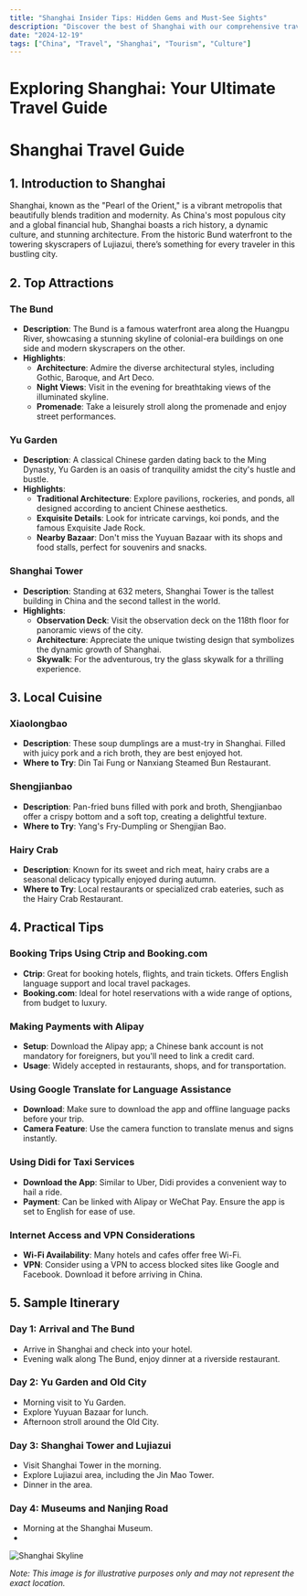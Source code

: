 ```yaml
---
title: "Shanghai Insider Tips: Hidden Gems and Must-See Sights"
description: "Discover the best of Shanghai with our comprehensive travel guide. Explore top attractions, savor local cuisine, and get insider tips for an unforgettable Chinese adventure."
date: "2024-12-19"
tags: ["China", "Travel", "Shanghai", "Tourism", "Culture"]
---
```


# Exploring Shanghai: Your Ultimate Travel Guide

# Shanghai Travel Guide

## 1. Introduction to Shanghai
Shanghai, known as the "Pearl of the Orient," is a vibrant metropolis that beautifully blends tradition and modernity. As China's most populous city and a global financial hub, Shanghai boasts a rich history, a dynamic culture, and stunning architecture. From the historic Bund waterfront to the towering skyscrapers of Lujiazui, there’s something for every traveler in this bustling city.

## 2. Top Attractions

### The Bund
- **Description**: The Bund is a famous waterfront area along the Huangpu River, showcasing a stunning skyline of colonial-era buildings on one side and modern skyscrapers on the other.
- **Highlights**:
  - **Architecture**: Admire the diverse architectural styles, including Gothic, Baroque, and Art Deco.
  - **Night Views**: Visit in the evening for breathtaking views of the illuminated skyline.
  - **Promenade**: Take a leisurely stroll along the promenade and enjoy street performances.

### Yu Garden
- **Description**: A classical Chinese garden dating back to the Ming Dynasty, Yu Garden is an oasis of tranquility amidst the city's hustle and bustle.
- **Highlights**:
  - **Traditional Architecture**: Explore pavilions, rockeries, and ponds, all designed according to ancient Chinese aesthetics.
  - **Exquisite Details**: Look for intricate carvings, koi ponds, and the famous Exquisite Jade Rock.
  - **Nearby Bazaar**: Don't miss the Yuyuan Bazaar with its shops and food stalls, perfect for souvenirs and snacks.

### Shanghai Tower
- **Description**: Standing at 632 meters, Shanghai Tower is the tallest building in China and the second tallest in the world.
- **Highlights**:
  - **Observation Deck**: Visit the observation deck on the 118th floor for panoramic views of the city.
  - **Architecture**: Appreciate the unique twisting design that symbolizes the dynamic growth of Shanghai.
  - **Skywalk**: For the adventurous, try the glass skywalk for a thrilling experience.

## 3. Local Cuisine

### Xiaolongbao
- **Description**: These soup dumplings are a must-try in Shanghai. Filled with juicy pork and a rich broth, they are best enjoyed hot.
- **Where to Try**: Din Tai Fung or Nanxiang Steamed Bun Restaurant.

### Shengjianbao
- **Description**: Pan-fried buns filled with pork and broth, Shengjianbao offer a crispy bottom and a soft top, creating a delightful texture.
- **Where to Try**: Yang's Fry-Dumpling or Shengjian Bao.

### Hairy Crab
- **Description**: Known for its sweet and rich meat, hairy crabs are a seasonal delicacy typically enjoyed during autumn.
- **Where to Try**: Local restaurants or specialized crab eateries, such as the Hairy Crab Restaurant.

## 4. Practical Tips

### Booking Trips Using Ctrip and Booking.com
- **Ctrip**: Great for booking hotels, flights, and train tickets. Offers English language support and local travel packages.
- **Booking.com**: Ideal for hotel reservations with a wide range of options, from budget to luxury.

### Making Payments with Alipay
- **Setup**: Download the Alipay app; a Chinese bank account is not mandatory for foreigners, but you'll need to link a credit card.
- **Usage**: Widely accepted in restaurants, shops, and for transportation.

### Using Google Translate for Language Assistance
- **Download**: Make sure to download the app and offline language packs before your trip.
- **Camera Feature**: Use the camera function to translate menus and signs instantly.

### Using Didi for Taxi Services
- **Download the App**: Similar to Uber, Didi provides a convenient way to hail a ride.
- **Payment**: Can be linked with Alipay or WeChat Pay. Ensure the app is set to English for ease of use.

### Internet Access and VPN Considerations
- **Wi-Fi Availability**: Many hotels and cafes offer free Wi-Fi.
- **VPN**: Consider using a VPN to access blocked sites like Google and Facebook. Download it before arriving in China.

## 5. Sample Itinerary

### Day 1: Arrival and The Bund
- Arrive in Shanghai and check into your hotel.
- Evening walk along The Bund, enjoy dinner at a riverside restaurant.

### Day 2: Yu Garden and Old City
- Morning visit to Yu Garden.
- Explore Yuyuan Bazaar for lunch.
- Afternoon stroll around the Old City.

### Day 3: Shanghai Tower and Lujiazui
- Visit Shanghai Tower in the morning.
- Explore Lujiazui area, including the Jin Mao Tower.
- Dinner in the area.

### Day 4: Museums and Nanjing Road
- Morning at the Shanghai Museum.
-

<img src="https://source.unsplash.com/1600x900/?Shanghai,cityscape" alt="Shanghai Skyline" loading="lazy">

*Note: This image is for illustrative purposes only and may not represent the exact location.*


